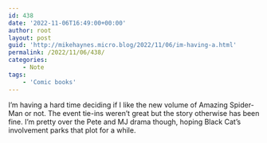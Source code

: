 ```yaml
---
id: 438
date: '2022-11-06T16:49:00+00:00'
author: root
layout: post
guid: 'http://mikehaynes.micro.blog/2022/11/06/im-having-a.html'
permalink: /2022/11/06/438/
categories:
    - Note
tags:
    - 'Comic books'
---
```


I’m having a hard time deciding if I like the new volume of Amazing Spider-Man or not. The event tie-ins weren’t great but the story otherwise has been fine. I’m pretty over the Pete and MJ drama though, hoping Black Cat’s involvement parks that plot for a while.